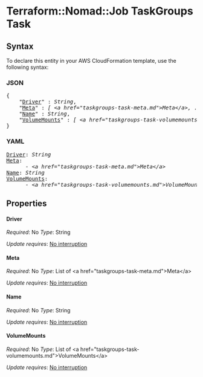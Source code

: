 # Terraform::Nomad::Job TaskGroups Task

## Syntax

To declare this entity in your AWS CloudFormation template, use the following syntax:

### JSON

<pre>
{
    "<a href="#driver" title="Driver">Driver</a>" : <i>String</i>,
    "<a href="#meta" title="Meta">Meta</a>" : <i>[ &lt;a href=&#34;taskgroups-task-meta.md&#34;&gt;Meta&lt;/a&gt;, ... ]</i>,
    "<a href="#name" title="Name">Name</a>" : <i>String</i>,
    "<a href="#volumemounts" title="VolumeMounts">VolumeMounts</a>" : <i>[ &lt;a href=&#34;taskgroups-task-volumemounts.md&#34;&gt;VolumeMounts&lt;/a&gt;, ... ]</i>
}
</pre>

### YAML

<pre>
<a href="#driver" title="Driver">Driver</a>: <i>String</i>
<a href="#meta" title="Meta">Meta</a>: <i>
      - &lt;a href=&#34;taskgroups-task-meta.md&#34;&gt;Meta&lt;/a&gt;</i>
<a href="#name" title="Name">Name</a>: <i>String</i>
<a href="#volumemounts" title="VolumeMounts">VolumeMounts</a>: <i>
      - &lt;a href=&#34;taskgroups-task-volumemounts.md&#34;&gt;VolumeMounts&lt;/a&gt;</i>
</pre>

## Properties

#### Driver

_Required_: No
_Type_: String

_Update requires_: [No interruption](https://docs.aws.amazon.com/AWSCloudFormation/latest/UserGuide/using-cfn-updating-stacks-update-behaviors.html#update-no-interrupt)

#### Meta

_Required_: No
_Type_: List of &lt;a href=&#34;taskgroups-task-meta.md&#34;&gt;Meta&lt;/a&gt;

_Update requires_: [No interruption](https://docs.aws.amazon.com/AWSCloudFormation/latest/UserGuide/using-cfn-updating-stacks-update-behaviors.html#update-no-interrupt)

#### Name

_Required_: No
_Type_: String

_Update requires_: [No interruption](https://docs.aws.amazon.com/AWSCloudFormation/latest/UserGuide/using-cfn-updating-stacks-update-behaviors.html#update-no-interrupt)

#### VolumeMounts

_Required_: No
_Type_: List of &lt;a href=&#34;taskgroups-task-volumemounts.md&#34;&gt;VolumeMounts&lt;/a&gt;

_Update requires_: [No interruption](https://docs.aws.amazon.com/AWSCloudFormation/latest/UserGuide/using-cfn-updating-stacks-update-behaviors.html#update-no-interrupt)

